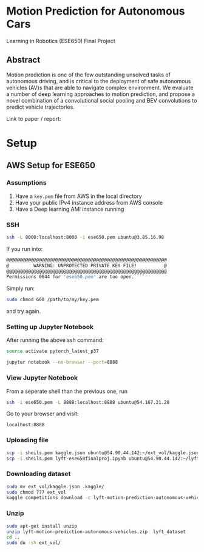 # Motion Prediction for Autonomous Cars 
Learning in Robotics (ESE650) Final Project

## Abstract 

Motion prediction is one of the few outstanding unsolved tasks of autonomous
driving, and is critical to the deployment of safe autonomous vehicles (AV)s
that are able to navigate complex environment. We evaluate a number of deep
learning approaches to motion prediction, and propose a novel combination of a 
convolutional social pooling and BEV convolutions to predict vehicle trajectories.

Link to paper / report: 

# Setup 

## AWS Setup for ESE650

### Assumptions

1. Have a `key.pem` file from AWS in the local directory
1. Have your public IPv4 instance address from AWS console
1. Have a Deep learning AMI instance running

### SSH

````sh
ssh -L 8000:localhost:8000 -i ese650.pem ubuntu@3.85.16.98 
````
If you run into:
````sh
@@@@@@@@@@@@@@@@@@@@@@@@@@@@@@@@@@@@@@@@@@@@@@@@@@@@@@@@@@@
@         WARNING: UNPROTECTED PRIVATE KEY FILE!          @
@@@@@@@@@@@@@@@@@@@@@@@@@@@@@@@@@@@@@@@@@@@@@@@@@@@@@@@@@@@
Permissions 0644 for 'ese650.pem' are too open.````
````

Simply run:
````sh
sudo chmod 600 /path/to/my/key.pem
````
and try again.

### Setting up Jupyter Notebook

After running the above ssh command:

````sh
source activate pytorch_latest_p37

jupyter notebook --no-browser --port=8888
````

### View Jupyter Notebook

From a seperate shell than the previous one, run

````sh
ssh -i ese650.pem -L 8888:localhost:8888 ubuntu@54.167.21.28
````

Go to your browser and visit: 

````
localhost:8888
````

### Uploading file

````sh
scp -i sheils.pem kaggle.json ubuntu@54.90.44.142:~/ext_vol/kaggle.json
scp -i sheils.pem lyft-ese650finalproj.ipynb ubuntu@54.90.44.142:~/lyft_model.ipynb
````

### Downloading dataset 

````sh
sudo mv ext_vol/kaggle.json .kaggle/
sudo chmod 777 ext_vol
kaggle competitions download -c lyft-motion-prediction-autonomous-vehicles
````

### Unzip

````sh
sudo apt-get install unzip
unzip lyft-motion-prediction-autonomous-vehicles.zip  lyft_dataset
cd ..
sudo du -sh ext_vol/
````

